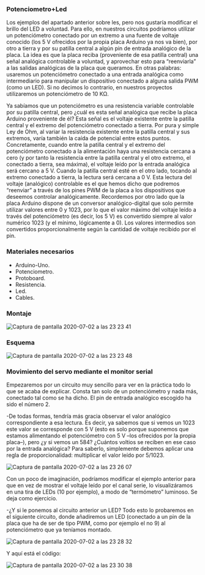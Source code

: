 ### **Potenciometro+Led**
Los ejemplos del apartado anterior sobre les, pero nos gustaría modificar el brillo del LED a voluntad. Para ello, en nuestros circuitos podríamos utilizar un potenciómetro conectado por un extremo a una fuente de voltaje conocido (los 5 V ofrecidos por la propia placa Arduino ya nos va bien), por otro a tierra y por su patilla central a algún pin de entrada analógico de la placa. La idea es que la placa reciba (proveniente de esa patilla central) una señal analógica controlable a voluntad, y aprovechar esto para “reenviarla” a las salidas analógicas de la placa que queramos. En otras palabras: usaremos un potenciómetro conectado a una entrada analógica como intermediario para manipular un dispositivo conectado a alguna salida PWM (como un LED). Si no decimos lo contrario, en nuestros proyectos utilizaremos un potenciómetro de 10 KΩ.

Ya sabíamos que un potenciómetro es una resistencia variable controlable por su patilla central, pero ¿cuál es esta señal analógica que recibe la placa Arduino proveniente de él? Esta señal es el voltaje existente entre la patilla central y el extremo del potenciómetro conectado a tierra. Por pura y simple Ley de Ohm, al variar la resistencia existente entre la patilla central y sus extremos, varía también la caída de potencial entre estos puntos. Concretamente, cuando entre la patilla central y el extremo del potenciómetro conectado a la alimentación haya una resistencia cercana a cero (y por tanto la resistencia entre la patilla central y el otro extremo, el conectado a tierra, sea máxima), el voltaje leído por la entrada analógica será cercano a 5 V. Cuando la patilla central esté en el otro lado, tocando al extremo conectado a tierra, la lectura será cercana a 0 V. Esta lectura del voltaje (analógico) controlable es el que hemos dicho que podremos “reenviar” a través de los pines PWM de la placa a los dispositivos que deseemos controlar analógicamente.
Recordemos por otro lado que la placa Arduino dispone de un conversor analógico-digital que solo permite utilizar valores entre 0 y 1023, por lo que el valor máximo del voltaje leído a través del potenciómetro (es decir, los 5 V) es convertido siempre al valor numérico 1023 (y el mínimo, lógicamente a 0). Los valores intermedios son convertidos proporcionalmente según la cantidad de voltaje recibido por el pin.

### **Materiales necesarios**
- Arduino-Uno.
- Potenciometro.
- Protoboard.
- Resistencia.
- Led.
- Cables.
### **Montaje**
![Captura de pantalla 2020-07-02 a las 23 23 41](https://user-images.githubusercontent.com/47045714/86410530-33ab6c00-bcbb-11ea-9cb7-ba94468ceb90.png)

### **Esquema**
![Captura de pantalla 2020-07-02 a las 23 23 48](https://user-images.githubusercontent.com/47045714/86410541-38702000-bcbb-11ea-848c-95875d6e5400.png)


### **Movimiento del servo mediante el monitor serial**
Empezaremos por un circuito muy sencillo para ver en la práctica todo lo que se acaba de explicar. Consta tan solo de un potenciómetro y nada más, conectado tal como se ha dicho. El pin de entrada analógico escogido ha sido el número 2.

-De todas formas, tendría más gracia observar el valor analógico correspondiente a esa lectura. Es decir, ya sabemos que si vemos un 1023 este valor se corresponde con 5 V (esto es solo porque suponemos que estamos alimentando el potenciómetro con 5 V –los ofrecidos por la propia placa–), pero ¿y si vemos un 584? ¿Cuántos voltios se reciben en ese caso por la entrada analógica? Para saberlo, simplemente debemos aplicar una regla de proporcionalidad: multiplicar el valor leído por 5/1023.

![Captura de pantalla 2020-07-02 a las 23 26 07](https://user-images.githubusercontent.com/47045714/86410640-6f463600-bcbb-11ea-94a4-3019415e63fc.png)

Con un poco de imaginación, podríamos modificar el ejemplo anterior para que en vez de mostrar el voltaje leído por el canal serie, lo visualizáramos en una tira de LEDs (10 por ejemplo), a modo de “termómetro” luminoso. Se deja como ejercicio.

-¿Y si le ponemos al circuito anterior un LED?
Todo esto lo probaremos en el siguiente circuito, donde añadiremos un LED (conectado a un pin de la placa que ha de ser de tipo PWM, como por ejemplo el no 9) al potenciómetro que ya teníamos montado.

![Captura de pantalla 2020-07-02 a las 23 28 32](https://user-images.githubusercontent.com/47045714/86410834-d4019080-bcbb-11ea-8de0-63e5d1c616b7.png)

Y aquí está el código:

![Captura de pantalla 2020-07-02 a las 23 30 38](https://user-images.githubusercontent.com/47045714/86410968-1b881c80-bcbc-11ea-9f74-3d90aed0bbfb.png)






